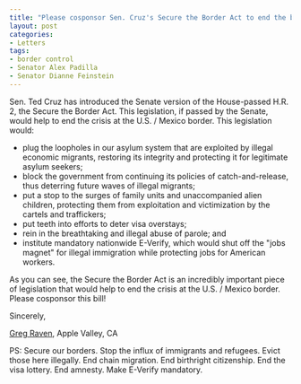 ```yaml
---
title: "Please cosponsor Sen. Cruz's Secure the Border Act to end the border crisis!"
layout: post
categories:
- Letters
tags:
- border control
- Senator Alex Padilla
- Senator Dianne Feinstein
---
```


Sen. Ted Cruz has introduced the Senate version of the House-passed H.R. 2, the Secure the Border Act. This legislation, if passed by the Senate, would help to end the crisis at the U.S. / Mexico border. This legislation would:

- plug the loopholes in our asylum system that are exploited by illegal economic migrants, restoring its integrity and protecting it for legitimate asylum seekers;
- block the government from continuing its policies of catch-and-release, thus deterring future waves of illegal migrants;
- put a stop to the surges of family units and unaccompanied alien children, protecting them from exploitation and victimization by the cartels and traffickers;
- put teeth into efforts to deter visa overstays;
- rein in the breathtaking and illegal abuse of parole; and
- institute mandatory nationwide E-Verify, which would shut off the "jobs magnet" for illegal immigration while protecting jobs for American workers.

As you can see, the Secure the Border Act is an incredibly important piece of legislation that would help to end the crisis at the U.S. / Mexico border. Please cosponsor this bill!

Sincerely,

[Greg Raven](https://www.gregraven.org/), Apple Valley, CA

PS: Secure our borders. Stop the influx of immigrants and refugees. Evict those here illegally. End chain migration. End birthright citizenship. End the visa lottery. End amnesty. Make E-Verify mandatory.